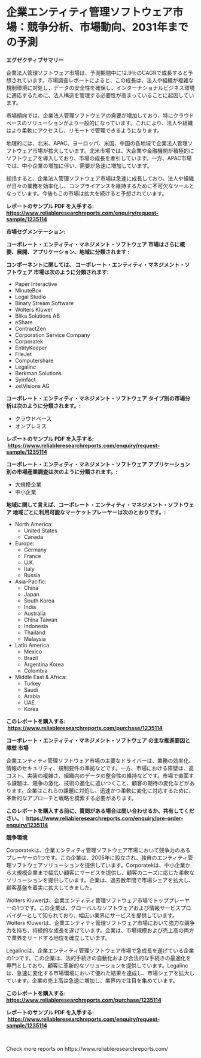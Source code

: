 <p><h1>企業エンティティ管理ソフトウェア市場：競争分析、市場動向、2031年までの予測</h1></p><p><strong>エグゼクティブサマリー</strong></p>
<p><p>企業法人管理ソフトウェア市場は、予測期間中に12.9％のCAGRで成長すると予想されています。市場調査レポートによると、この成長は、法人や組織が複雑な規制環境に対処し、データの安全性を確保し、インターナショナルビジネス環境に適応するために、法人構造を管理する必要性が高まっていることに起因しています。</p><p>市場傾向では、企業法人管理ソフトウェアの需要が増加しており、特にクラウドベースのソリューションがより一般的になっています。これにより、法人や組織はより柔軟にアクセスし、リモートで管理できるようになります。</p><p>地理的には、北米、APAC、ヨーロッパ、米国、中国の各地域で企業法人管理ソフトウェア市場が拡大しています。北米市場では、大企業や金融機関が積極的にソフトウェアを導入しており、市場の成長を牽引しています。一方、APAC市場では、中小企業の増加に伴い、需要が急速に増加しています。</p><p>総括すると、企業法人管理ソフトウェア市場は急速に成長しており、法人や組織が日々の業務を効率化し、コンプライアンスを維持するために不可欠なツールとなっています。今後もこの市場は拡大を続けると予想されています。</p></p>
<p><strong>レポートのサンプル PDF を入手する: <a href="https://www.reliableresearchreports.com/enquiry/request-sample/1235114">https://www.reliableresearchreports.com/enquiry/request-sample/1235114</a></strong></p>
<p><strong>市場セグメンテーション:</strong></p>
<p><strong> コーポレート・エンティティ・マネジメント・ソフトウェア 市場はさらに概要、展開、アプリケーション、地域に分類されます :</strong></p>
<p><strong>コンポーネントに関しては、 コーポレート・エンティティ・マネジメント・ソフトウェア 市場は次のように分類されます: &nbsp;</strong></p>
<p><ul><li>Paper Interactive</li><li>MinuteBox</li><li>Legal Studio</li><li>Binary Stream Software</li><li>Wolters Kluwer</li><li>Blika Solutions AB</li><li>eShare</li><li>ContractZen</li><li>Corporation Service Company</li><li>Corporatek</li><li>EntityKeeper</li><li>FileJet</li><li>Computershare</li><li>Legalinc</li><li>Berkman Solutions</li><li>Symfact</li><li>zetVisions AG</li></ul></p>
<p><strong> コーポレート・エンティティ・マネジメント・ソフトウェア タイプ別の市場分析は次のように分類されます。:</strong></p>
<p><ul><li>クラウドベース</li><li>オンプレミス</li></ul></p>
<p><strong>レポートのサンプル PDF を入手する: &nbsp;<a href="https://www.reliableresearchreports.com/enquiry/request-sample/1235114">https://www.reliableresearchreports.com/enquiry/request-sample/1235114</a></strong></p>
<p><strong> コーポレート・エンティティ・マネジメント・ソフトウェア アプリケーション別の市場産業調査は次のように分類されます。:</strong></p>
<p><ul><li>大規模企業</li><li>中小企業</li></ul></p>
<p><strong>地域に関して言えば、コーポレート・エンティティ・マネジメント・ソフトウェア 地域ごとに利用可能なマーケットプレーヤーは次のとおりです。:</strong></p>
<p><ul>
    <li>
        North America:
        <ul>
            <li>United States</li>
            <li>Canada</li>
        </ul>
    </li>
    <li>
        Europe:
        <ul>
            <li>Germany</li>
            <li>France</li>
            <li>U.K.</li>
            <li>Italy</li>
            <li>Russia</li>
        </ul>
    </li>
    <li>
        Asia-Pacific:
        <ul>
            <li>China</li>
            <li>Japan</li>
            <li>South Korea</li>
            <li>India</li>
            <li>Australia</li>
            <li>China Taiwan</li>
            <li>Indonesia</li>
            <li>Thailand</li>
            <li>Malaysia</li>
        </ul>
    </li>
    <li>
        Latin America:
        <ul>
            <li>Mexico</li>
            <li>Brazil</li>
            <li>Argentina Korea</li>
            <li>Colombia</li>
        </ul>
    </li>
    <li>
        Middle East & Africa:
        <ul>
            <li>Turkey</li>
            <li>Saudi</li>
            <li>Arabia</li>
            <li>UAE</li>
            <li>Korea</li>
        </ul>
    </li>
    </ul></p>
<p><strong>このレポートを購入する: &nbsp;<a href="https://www.reliableresearchreports.com/purchase/1235114">https://www.reliableresearchreports.com/purchase/1235114</a></strong></p>
<p><strong>コーポレート・エンティティ・マネジメント・ソフトウェア の主な推進要因と障壁 市場</strong></p>
<p><p>企業エンティティ管理ソフトウェア市場の主要なドライバーは、業務の効率化、情報のセキュリティ、規制要件の準拠などです。一方、市場における障壁は、高コスト、実装の複雑さ、組織内のデータの整合性の維持などです。市場で直面する課題は、競争の激化、技術の進化に追いつくこと、顧客の期待の変化などがあります。企業はこれらの課題に対処し、迅速かつ柔軟に変化に対応するために、革新的なアプローチと戦略を模索する必要があります。</p></p>
<p><strong>このレポートを購入する前に、質問がある場合は問い合わせるか、共有してください。:&nbsp; <a href="https://www.reliableresearchreports.com/enquiry/pre-order-enquiry/1235114">https://www.reliableresearchreports.com/enquiry/pre-order-enquiry/1235114</a></strong></p>
<p><strong>競争環境</strong></p>
<p><p>Corporatekは、企業エンティティ管理ソフトウェア市場において競争力のあるプレーヤーの1つです。この企業は、2005年に設立され、独自のエンティティ管理ソフトウェアソリューションを提供しています。Corporatekは、中小企業から大規模企業まで幅広い顧客にサービスを提供し、顧客のニーズに応じた柔軟なソリューションを提供しています。企業は、過去数年間で市場シェアを拡大し、顧客基盤を着実に拡大してきました。</p><p>Wolters Kluwerは、企業エンティティ管理ソフトウェア市場でトッププレーヤーの1つです。この企業は、グローバルなソフトウェアおよび情報サービスプロバイダーとして知られており、幅広い業界にサービスを提供しています。Wolters Kluwerは、企業エンティティ管理ソフトウェア市場において強力な競争力を持ち、持続的な成長を遂げています。企業は、市場規模および売上高の両方で業界をリードする地位を確立しています。</p><p>Legalincは、企業エンティティ管理ソフトウェア市場で急成長を遂げている企業の1つです。この企業は、法的手続きの自動化および合法的な手続きの最適化を専門としており、顧客に革新的なソリューションを提供しています。Legalincは、急速に変化する市場環境において優れた結果を達成し、市場シェアを拡大しています。企業の売上高は急速に増加し、業界内で注目を集めています。</p></p>
<p><strong>このレポートを購入する: &nbsp; <a href="https://www.reliableresearchreports.com/purchase/1235114">https://www.reliableresearchreports.com/purchase/1235114</a></strong></p>
<p><strong>レポートのサンプル PDF を入手する: &nbsp;<a href="https://www.reliableresearchreports.com/enquiry/request-sample/1235114">https://www.reliableresearchreports.com/enquiry/request-sample/1235114</a></strong><strong></strong></p>
<p>&nbsp;</p>
<p>Check more reports on https://www.reliableresearchreports.com/</p>